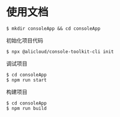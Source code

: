 # 使用文档

```
$ mkdir consoleApp && cd consoleApp
```

初始化项目代码

```
$ npx @alicloud/console-toolkit-cli init
```

调试项目

```
$ cd consoleApp
$ npm run start
```

构建项目
```
$ cd consoleApp
$ npm run build
```